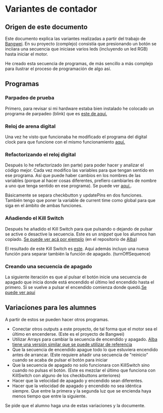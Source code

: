 # Variantes de contador 

## Origen de este documento

Este documento explica las variantes realizadas a partir del trabajo de [Bangwei](https://github.com/chenbangwei/Arduino). En su proyecto (complejo) consistía que presionando un botón se inciiara una secuencia que iniciase varios leds (incluyendo un led RGB) hasta iniciar el motor. 

He creado esta secuencia de programas, de más sencillo a más complejo para ilustrar el proceso de programación de algo así. 

## Programas

### Parpadeo de prueba

Primero, para revisar si mi hardware estaba bien instalado he colocado un programa de parpadeo (blink) que es [este de aquí.](https://github.com/d-prieto/arduinoCourse/blob/main/Countdown_blink.ino)

### Reloj de arena digital

Una vez he visto que funcionaba he modificado el programa del digital clock para que funcione con el mismo funcionamiento [aquí.](https://github.com/d-prieto/arduinoCourse/blob/main/Countdown_digitaltimer_only_pressed.ino)

### Refactorizando el reloj digital

Después lo he refactorizado (en parte) para poder hacer y analizar el código mejor. Cada vez modifico las variables para que tengan sentido en ese programa. Así que puede haber cambios en los nombres de las variables (porque al hacer cosas diferentes, prefiero cambiarles de nombre a uno que tenga sentido en ese programa). Se puede ver [aquí.](https://github.com/d-prieto/arduinoCourse/blob/main/Countdown_digitaltimer_refactored.ino).

Básicamente se separa checkbutton y updatePins en dos funciones. También tengo que poner la variable de current time como global para que siga en el ámbito de ambas funciones. 

### Añadiendo el Kill Switch

Después he añadido el Kill Switch para que pulsando o dejando de pulsar se active o desactive la secuencia. Este es un _snippet_ que los alumnos han copiado. [Se puede ver acá por ejemplo](https://github.com/Albitah24/arduino/blob/main/snippet_kill_switch.cpp) (en el repositorio de [Alba](https://github.com/Albitah24/arduino/))

El resultado de este Kill Switch es [este](https://github.com/d-prieto/arduinoCourse/blob/main/Countdown_killSwitch). Aquí además incluyo una nueva función para separar también la función de apagado. (turnOffSequence)

### Creando una secuencia de apagado

La siguiente iteración es que al pulsar el botón inicie una secuencia de apagado que inicia donde está encendido el último led encendido hasta el primero. Si se vuelve a pulsar el encendido comienza donde quedó.[Se puede ver aquí](https://github.com/d-prieto/arduinoCourse/blob/main/Countdown_killSwitch_shutdown_sequence.ino)

## Variaciones para les alumnes

A partir de estos se pueden hacer otros programas. 

- Conectar otros outputs a este proyecto, de tal forma que el motor sea el último en encenderse. (Este es el proyecto de Bangwei)
- Utilizar Arrays para cambiar la secuencia de encendido y apagado. [Alba tiene una versión similar que se puede utilizar de referencia](https://github.com/Albitah24/arduino/blob/main/Reloj__de_arena_desordenadoUwU.ino)
- Que la secuencia de encendido apague todo lo que estuviera encendido antes de arrancar. (Este requiere añadir una secuencia de "reinicio" cuando se acaba de pulsar el botón para iniciar
- Que la secuencia de apagado no solo funcionara con KillSwitch sino cuando no pulsas el botón. (Este es mezclar el último que funciona con KillSwitch con alguno de los checkbuttons anteriores)
- Hacer que la velocidad de apagado y encendido sean diferentes.
- Hacer que la velocidad de apagado y encendido no sea idéntica siempre. Que entre la primera y la segunda luz que se encienda haya menos tiempo que entre la siguiente. 

Se pide que el alumno haga una de estas variaciones y la documente. 




